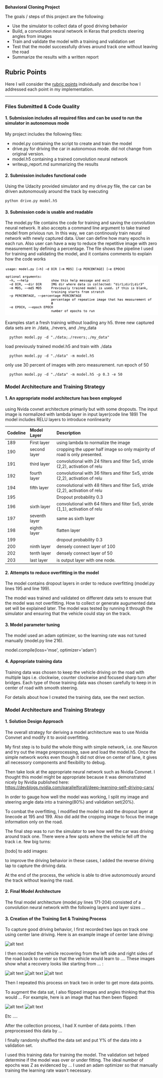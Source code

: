 **Behavioral Cloning Project**

The goals / steps of this project are the following:
* Use the simulator to collect data of good driving behavior
* Build, a convolution neural network in Keras that predicts steering angles from images
* Train and validate the model with a training and validation set
* Test that the model successfully drives around track one without leaving the road
* Summarize the results with a written report


[//]: # (Image References)

[image1]: ./examples/placeholder.png "Model Visualization"
[image2]: ./examples/placeholder.png "Grayscaling"
[image3]: ./examples/placeholder_small.png "Recovery Image"
[image4]: ./examples/placeholder_small.png "Recovery Image"
[image5]: ./examples/placeholder_small.png "Recovery Image"
[image6]: ./examples/placeholder_small.png "Normal Image"
[image7]: ./examples/placeholder_small.png "Flipped Image"

## Rubric Points ##
Here I will consider the [rubric points](https://review.udacity.com/#!/rubrics/432/view) individually and describe how I addressed each point in my implementation.  

---
### Files Submitted & Code Quality ##

#### 1. Submission includes all required files and can be used to run the simulator in autonomous mode

My project includes the following files:
* model.py containing the script to create and train the model
* drive.py for driving the car in autonomous mode. did not change from original version.
* model.h5 containing a trained convolution neural network 
* writeup_report.md summarizing the results

#### 2. Submission includes functional code
Using the Udacity provided simulator and my drive.py file, the car can be driven autonomously around the track by executing 
```sh
python drive.py model.h5
```

#### 3. Submission code is usable and readable

The model.py file contains the code for training and saving the convolution neural network. It also accepts a command line argument to take trained model from privious run. In this way, we can continously train neural network with newly captured data. User can define how many epochs in each run. Also user can have a way to reduce the repetitive image with zero measurement by defining a percentage. The file shows the pipeline I used for training and validating the model, and it contains comments to explain how the code works

![command](./jpegs/commandline.png)

Examples 
   start a fresh training without loading any h5. three new captured data sets are in ./data, ./revers, and ./my_data

      python model.py -d "./data;./revers;./my_data"

   load previously trained model.h5 and train with ./data

      python model.py -d "./data" -m model.h5

   only use 30 percent of images with zero measurement. run epoch of 50

      python model.py -d "./data" -m model.h5 -p 0.3 -e 50

### Model Architecture and Training Strategy

#### 1. An appropriate model architecture has been employed

using Nvida covnet architecture primarily but with some dropouts. The input image is normalized with lambda layer in input layer(code line 189) The model includes RELU layers to introduce nonlinearity

|Codeline   | Model Layer            | Description    |
|:----- |:-----------------|:---------------|
|189 | First layer | using lambda to normalize the image |
|190 | second layer| cropping the upper half image so only majority of road is only presented. |
|191 | third layer | convolutional with 24 filters and filter 5x5, stride (2,2), activation of relu |
|192 | fourth layer| convolutional with 36 filters and filter 5x5, stride (2,2), activation of relu |
|194 | fifth layer | convolutional with 48 filters and filter 5x5, stride (2,2), activation of relu |
|195 |             | Dropout probability 0.3 |
|196 | sixth layer | convolutional with 64 filters and filter 5x5, stride (1,1), activation of relu |
|197 | seventh layer| same as sixth layer |
|198 | eighth layer| flatten layer |
|199 |             | dropout probability 0.3 |
|200 | ninth layer | densely connect layer of 100 |
|202 | tenth layer | densely connect layer of 50 |
|203 | last layer  | is output layer with one node. |

#### 2. Attempts to reduce overfitting in the model

The model contains dropout layers in order to reduce overfitting (model.py lines 195 and line 199). 

The model was trained and validated on different data sets to ensure that the model was not overfitting. How to collect or generate augumented data set will be explained later. The model was tested by running it through the simulator and ensuring that the vehicle could stay on the track.

#### 3. Model parameter tuning

The model used an adam optimizer, so the learning rate was not tuned manually (model.py line 216).

model.compile(loss='mse', optimizer='adam')

#### 4. Appropriate training data

Training data was chosen to keep the vehicle driving on the road with multiple laps i.e. clockwise, counter clockwise and focused sharp turn after bridges. Each type of those training data was chosen carefully to keep in in center of road with smooth steering.

For details about how I created the training data, see the next section. 

### Model Architecture and Training Strategy

#### 1. Solution Design Approach

The overall strategy for deriving a model architecture was to use Nvidia Convnet and modify it to avoid overfitting.

My first step is to build the whole thing with simple network, i.e. one Neuron and try out the image preprocessing, save and load the model.h5. Once the simple network works even though it did not drive on center of lane, it gives all necessory components and flexibility to debug. 

Then take look at the appropriate neural network such as Nvidia Convnet. I thought this model might be appropriate because it was demonstrated nicely by Nvidia published here: https://devblogs.nvidia.com/parallelforall/deep-learning-self-driving-cars/

In order to gauge how well the model was working, I split my image and steering angle data into a training(80%) and validation set(20%).  

To combat the overfitting, I modified the model to add the dropout layer at linecode at 195 and 199. Also did add the cropping image to focus the image information only on the road.

The final step was to run the simulator to see how well the car was driving around track one. There were a few spots where the vehicle fell off the track i.e. few big turns:

[todo] to add images:

to improve the driving behavior in these cases, I added the reverse driving lap to capture the driving data.

At the end of the process, the vehicle is able to drive autonomously around the track without leaving the road.

#### 2. Final Model Architecture

The final model architecture (model.py lines 171-204) consisted of a convolution neural network with the following layers and layer sizes ...




#### 3. Creation of the Training Set & Training Process

To capture good driving behavior, I first recorded two laps on track one using center lane driving. Here is an example image of center lane driving:

![alt text][image2]

I then recorded the vehicle recovering from the left side and right sides of the road back to center so that the vehicle would learn to .... These images show what a recovery looks like starting from ... :

![alt text][image3]
![alt text][image4]
![alt text][image5]

Then I repeated this process on track two in order to get more data points.

To augment the data sat, I also flipped images and angles thinking that this would ... For example, here is an image that has then been flipped:

![alt text][image6]
![alt text][image7]

Etc ....

After the collection process, I had X number of data points. I then preprocessed this data by ...


I finally randomly shuffled the data set and put Y% of the data into a validation set. 

I used this training data for training the model. The validation set helped determine if the model was over or under fitting. The ideal number of epochs was Z as evidenced by ... I used an adam optimizer so that manually training the learning rate wasn't necessary.
